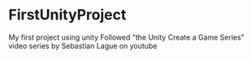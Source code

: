 # FirstUnityProject
My first project using unity
Followed "the Unity Create a Game Series" video series by Sebastian Lague on youtube
